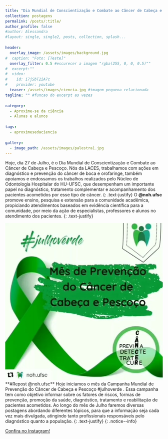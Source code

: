 ```yaml
---
title: "Dia Mundial de Conscientização e Combate ao Câncer de Cabeça e Pescoço"
collection: postagens
permalink: /posts/:title/
author_profile: false
#author: Alessandra
#layout: single, single2, posts, collection, splash...

header:
  overlay_image: /assets/images/background.jpg
#  caption: "Foto: [Teste]"
  overlay_filter: 0.5 #escurecer a imagem "rgba(255, 0, 0, 0.5)""
#  excerpt:""
#  video:
#    id: i7jSbT2iA7c
#    provider: youtube
  teaser: /assets/images/ciencia.jpg #imagem pequena relacionada
tagline: "" #funcao do excerpt as vezes

category:
  - Aproxime-se da ciência
  - Alunas e alunos

tags:
  - aproximesedaciencia

gallery:
  - image_path: /assets/images/palestra1.jpg
---
```

Hoje, dia 27 de Julho, é o Dia Mundial de Conscientização e Combate ao Câncer de Cabeça e Pescoço. Nós da LACES, trabalhamos com ações em diagnóstico e prevenção do câncer de boca e orofaringe, também apoiamos e endossamos os trabalhos realizados pelo Núcleo de Odontologia Hospitalar do HU-UFSC, que desempenham um importante papel no diagnóstico, tratamento complementar e acompanhamento dos pacientes acometidos por esse tipo de câncer.
{: .text-justify}
O **@noh.ufsc** promove ensino, pesquisa e extensão para a comunidade acadêmica, propiciando atendimentos baseados em evidência científica para a comunidade, por meio da ação de especialistas, professores e alunos no atendimento dos pacientes.
{: .text-justify}

<img src="/assets/images/campanha.jpg" alt="image-center" class="align-center">
**#Repost @noh.ufsc** Hoje iniciamos o mês da Campanha Mundial de Prevenção do Câncer de Cabeça e Pescoço #julhoverde . Essa campanha tem como objetivo informar sobre os fatores de riscos, formas de prevenção, promoção da saúde, diagnóstico, tratamento e reabilitação de pacientes acometidos. Ao longo do mês de Julho faremos diversas postagens abordando diferentes tópicos, para que a informação seja cada vez mais divulgada, atingindo tanto profissionais responsáveis pelo diagnóstico quanto a população.
{: .text-justify}
{: .notice--info}

<a href="https://www.instagram.com/p/CDKMar4gxR2/?igshid=g1k3aul4zbdw">Confira no Instagram!</a>
